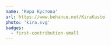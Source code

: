 ```yaml
---
name: 'Кира Кустова'
url: https://www.behance.net/KiraKusto
photo: 'kira.svg'
badges:
  - first-contribution-small
---
```

